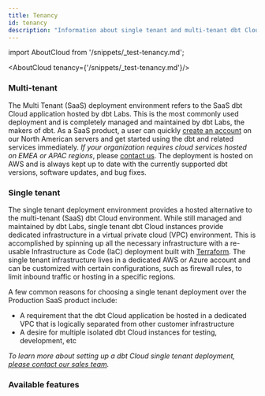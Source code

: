 ```yaml
---
title: Tenancy
id: tenancy
description: "Information about single tenant and multi-tenant dbt Cloud instances"
---
```


import AboutCloud from '/snippets/_test-tenancy.md';

<AboutCloud tenancy={'/snippets/_test-tenancy.md'}/>

### Multi-tenant

The Multi Tenant (SaaS) deployment environment refers to the SaaS dbt Cloud application hosted by dbt Labs. This is the most commonly used deployment and is completely managed and maintained by dbt Labs, the makers of dbt. As a SaaS product, a user can quickly [create an account](https://www.getdbt.com/signup/) on our North American servers and get started using the dbt and related services immediately. _If your organization requires cloud services hosted on EMEA or APAC regions_, please [contact us](https://www.getdbt.com/contact/). The deployment is hosted on AWS and is always kept up to date with the currently supported dbt versions, software updates, and bug fixes.

### Single tenant

The single tenant deployment environment provides a hosted alternative to the multi-tenant (SaaS) dbt Cloud environment. While still managed and maintained by dbt Labs, single tenant dbt Cloud instances provide dedicated infrastructure in a virtual private cloud (VPC) environment. This is accomplished by spinning up all the necessary infrastructure with a re-usable Infrastructure as Code (IaC) deployment built with [Terraform](https://www.terraform.io/). The single tenant infrastructure lives in a dedicated AWS or Azure account and can be customized with certain configurations, such as firewall rules, to limit inbound traffic or hosting in a specific regions.

A few common reasons for choosing a single tenant deployment over the Production SaaS product include:
- A requirement that the dbt Cloud application be hosted in a dedicated VPC that is logically separated from other customer infrastructure
- A desire for multiple isolated dbt Cloud instances for testing, development, etc

_To learn more about setting up a dbt Cloud single tenant deployment, [please contact our sales team](mailto:sales@getdbt.com)._

### Available features

<Snippet path="cloud-feature-parity" />

